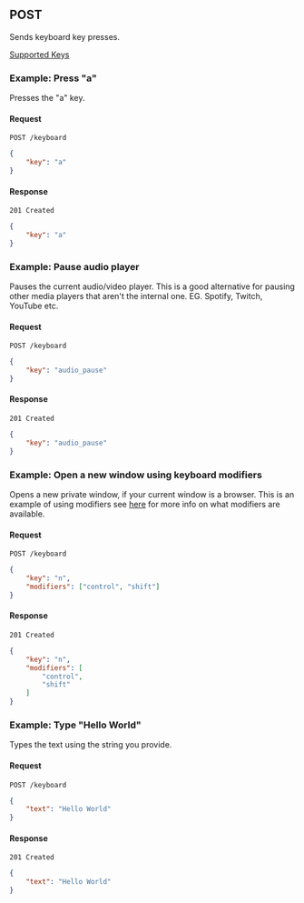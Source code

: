 ## POST

Sends keyboard key presses.

[Supported Keys](http://robotjs.io/docs/syntax#keys)

### Example: Press "a"

Presses the "a" key.

#### Request

`POST /keyboard`

```json
{
    "key": "a"
}
```

#### Response

`201 Created`

```json
{
    "key": "a"
}
```

### Example: Pause audio player

Pauses the current audio/video player. This is a good alternative for pausing
other media players that aren't the internal one. EG. Spotify, Twitch, YouTube
etc.

#### Request

`POST /keyboard`

```json
{
    "key": "audio_pause"
}
```

#### Response

`201 Created`

```json
{
    "key": "audio_pause"
}
```

### Example: Open a new window using keyboard modifiers

Opens a new private window, if your current window is a browser. This is an example of using modifiers see [here](http://robotjs.io/docs/syntax#keytapkey-modifier) for more info on what modifiers are available.

#### Request

`POST /keyboard`

```json
{
    "key": "n",
    "modifiers": ["control", "shift"]
}
```

#### Response

`201 Created`

```json
{
    "key": "n",
    "modifiers": [
        "control",
        "shift"
    ]
}
```

### Example: Type "Hello World"

Types the text using the string you provide.

#### Request

`POST /keyboard`

```json
{
    "text": "Hello World"
}
```

#### Response

`201 Created`

```json
{
    "text": "Hello World"
}
```
